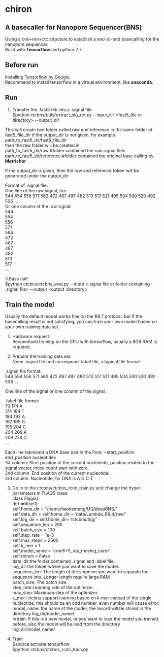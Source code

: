# chiron
## A basecaller for Nanopore Sequencer(BNS)
Using a cnn+rnn+ctc structure to establish a end-to-end basecalling for the nanopore sequencer.  
Build with **Tensorflow** and python 2.7  

## Before run  
Installing [Tensorflow by Google](https://www.tensorflow.org/).  
Recommend to install tensorflow in a virtual environment, like **anaconda**.  

## Run      
1. Transfer the .fast5 file into a .signal file.  
$python ctcbns/utils/extract_sig_ref.py --input_dir <fast5_file or directory> --output_dir <output directory>  

This will create two folder called raw and reference in the same folder of fast5_file_dir if the output_dir is not given, for example  
path_to_fast5_dir/fast5_file_dir  
then the raw folder will be created in   
path_to_fast5_dir/raw      	#folder contained the raw signal files  
path_to_fast5_dir/reference	#folder contained the original base calling by **Metrichor**  

If the output_dir is given, then the raw and reference folder will be generated under the output_dir
  
Format of .signal file:  
One line of the raw signal, like:  
544 554 556 571 563 472 467 487 482 513 517 521 495 504 500 520 492 506 ...  
Or one column of the raw signal:  
544  
554  
556  
571  
564  
472  
467  
487  
482  
513  
517  
...  

3.Base call!  
$python ctcbns/ctcbns_eval.py --input <.signal file or folder containing .signal file> --output <output_directory>  

## Train the model  
Usually the default model works fine on the R9.7 protocal, but if the basecalling result is not satisfying, you can train your own model based on your own training data set.  

1. Hardware request:  
Recommand training on the GPU with tensorflow, usually a 8GB RAM is required.  

2. Prepare the training data set.  
Need .signal file and correspond .label file, a typical file format:  
  
.signal file format:  
544 554 556 571 563 472 467 487 482 513 517 521 495 504 500 520 492 506 ...  

One line of the signal or one column of the signal.  

.label file format:  
70 174 A  
174 184 T  
184 192 A  
192 195 G  
195 204 C  
204 209 A  
209 224 C  
...  

Each line represent a DNA base pair in the Pore: <start_position  end_position  nucleotide>  
1st column: Start position of the current nucleotide, position related to the signal vector, index count start with zero.  
2nd column: End position of the current nucleotide.  
3rd column: Nucleotide, for DNA is A G C T  

3. Go in to the ctcbns/ctcbns_rcnn_train.py and change the hyper parameters in FLAGS class:  
class Flags():  
    def __init__(self):  
        self.home_dir = "/home/haotianteng/UQ/deepBNS/"  
        self.data_dir = self.home_dir + 'data/Lambda_R9.4/raw/'  
        self.log_dir = self.home_dir+'/ctcbns/log/'  
        self.sequence_len = 200  
        self.batch_size = 100  
        self.step_rate = 1e-3   
        self.max_steps = 2500  
        self.k_mer = 1  
        self.model_name = 'crnn5+5_res_moving_norm'  
        self.retrain = False  
data_dir:the folder contained .signal and .label file.  
log_dir:the folder where you want to save the model.  
sequence_len: The length of the segment you want to separate the sequence into. Longer length require large RAM.  
batch_size: The batch size.  
step_rate:Learning rate of the optimizer.  
max_step: Maximum step of the optimizer.  
k_mer: ctcbns support learning based on k-mer instead of the single nucleotide, this should be an odd number, even number will cause error.  
model_name: the name of the model, the record will be stored in the directory log_dir/model_name/  
retrain: If this is a new model, or you want to load the model you trained before, also the model will be load from the directory log_dir/model_name/  

4. Train  
$source activate tensorflow   
$python ctcbns/ctcbns_rcnn_train.py  



